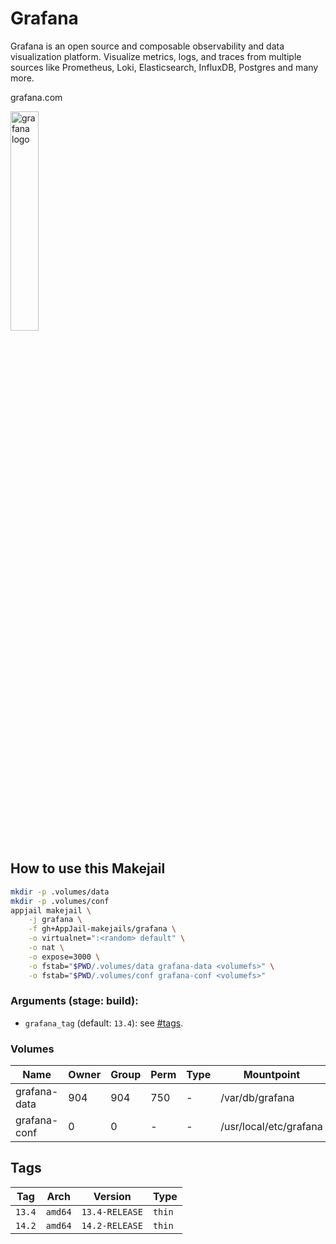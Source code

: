 # Grafana

Grafana is an open source and composable observability and data visualization platform. Visualize metrics, logs, and traces from multiple sources like Prometheus, Loki, Elasticsearch, InfluxDB, Postgres and many more.

grafana.com

<img src="https://upload.wikimedia.org/wikipedia/commons/thumb/a/a1/Grafana_logo.svg/800px-Grafana_logo.svg.png" alt="grafana logo" width="30%" height="auto">

## How to use this Makejail

```sh
mkdir -p .volumes/data
mkdir -p .volumes/conf
appjail makejail \
    -j grafana \
    -f gh+AppJail-makejails/grafana \
    -o virtualnet=":<random> default" \
    -o nat \
    -o expose=3000 \
    -o fstab="$PWD/.volumes/data grafana-data <volumefs>" \
    -o fstab="$PWD/.volumes/conf grafana-conf <volumefs>"
```

### Arguments (stage: build):

* `grafana_tag` (default: `13.4`): see [#tags](#tags).

### Volumes

| Name           | Owner | Group | Perm | Type | Mountpoint             |
| -------------- | ----- | ----- | ---- | ---- | ---------------------- |
| grafana-data   | 904   | 904   | 750  |  -   | /var/db/grafana        |
| grafana-conf   | 0     | 0     |  -   |  -   | /usr/local/etc/grafana |

## Tags

| Tag    | Arch    | Version        | Type   |
| ------ | ------- | -------------- | ------ |
| `13.4` | `amd64` | `13.4-RELEASE` | `thin` |
| `14.2` | `amd64` | `14.2-RELEASE` | `thin` |
